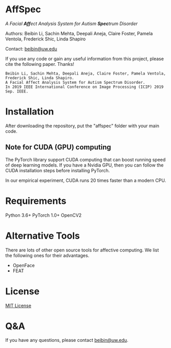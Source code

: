 # AffSpec 

<i>A Facial <b>Aff</b>ect Analysis System for Autism <b>Spec</b>trum Disorder</i>

Authors: Beibin Li, Sachin Mehta, Deepali Aneja, Claire Foster, Pamela Ventola, Frederick Shic, Linda Shapiro

Contact: [beibin@uw.edu](beibin@uw.edu)


If you use any code or gain any useful information from this project, please cite the following paper. 
Thanks!
```
Beibin Li, Sachin Mehta, Deepali Aneja, Claire Foster, Pamela Ventola, Frederick Shic, Linda Shapiro.
A Facial Affect Analysis System for Autism Spectrum Disorder.
In 2019 IEEE International Conference on Image Processing (ICIP) 2019 Sep. IEEE.
```


# Installation
After downloading the repository, put the "affspec" folder with your main code.

## Note for CUDA (GPU) computing
The PyTorch library support CUDA computing that can boost running speed of deep learning models. 
If you have a Nvidia GPU, then you can follow the CUDA installation steps before installing PyTorch.

In our empirical experiment, CUDA runs 20 times faster than a modern CPU.

# Requirements
Python 3.6+
PyTorch 1.0+
OpenCV2


# Alternative Tools

There are lots of other open source tools for affective computing. We list the following ones for their advantages.

- OpenFace
- FEAT



# License
[MIT License](LICENSE.md)

# Q&A
If you have any questions, please contact 
[beibin@uw.edu](beibin@uw.edu).

